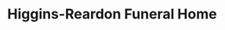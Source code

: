 ---
title: "Higgins-Reardon Funeral Home"
url: /canfield/higgins-reardon-funeral-home/
shop: Bestattungen
---